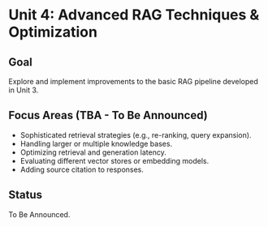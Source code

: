 # Unit 4: Advanced RAG Techniques & Optimization

## Goal

Explore and implement improvements to the basic RAG pipeline developed in Unit 3.

## Focus Areas (TBA - To Be Announced)

*   Sophisticated retrieval strategies (e.g., re-ranking, query expansion).
*   Handling larger or multiple knowledge bases.
*   Optimizing retrieval and generation latency.
*   Evaluating different vector stores or embedding models.
*   Adding source citation to responses.

## Status

To Be Announced.
